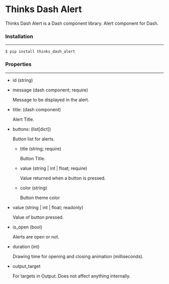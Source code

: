 # Thinks Dash Alert

Thinks Dash Alert is a Dash component library.
Alert component for Dash.

### Installation
***

    $ pip install thinks_dash_alert


### Properties
***

- id (string)
- message (dash component; require)

    Message to be displayed in the alert.

- title: (dash component)

    Alert Title.

- buttons: (list[dict])

    Button list for alerts.

    - title (string; require)

        Button Title.

    - value (string | int | float; require)

        Value returned when a button is pressed.

    - color (string)

        Button theme color

- value (string | int | float; readonly)

    Value of button pressed.

- is_open (bool)

    Alerts are open or not.

- duration (int)

    Drawing time for opening and closing animation (milliseconds).

- output_target

    For targets in Output. Does not affect anything internally.